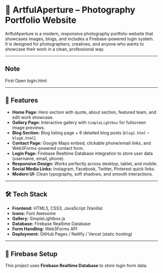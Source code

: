 # 📸 ArtfulAperture – Photography Portfolio Website

ArtfulAperture is a modern, responsive photography portfolio website that showcases images, blogs, and includes a Firebase-powered login system.  
It is designed for photographers, creatives, and anyone who wants to showcase their work in a clean, professional way.

---
## Note
First Open login.html

---
## 🌟 Features

- **Home Page:** Hero section with quote, about section, featured team, and edit work showcase.
- **Gallery Page:** Interactive gallery with `SimpleLightbox` for fullscreen image previews.
- **Blog Section:** Blog listing page + 6 detailed blog posts (`blog1.html` – `blog6.html`).
- **Contact Page:** Google Maps embed, clickable phone/email links, and Web3Forms-powered contact form.
- **Login Page:** Firebase Realtime Database integration to store user data (username, email, phone).
- **Responsive Design:** Works perfectly across desktop, tablet, and mobile.
- **Social Media Links:** Instagram, Facebook, Twitter, Pinterest quick links.
- **Modern UI:** Clean typography, soft shadows, and smooth interactions.

---

## 🛠️ Tech Stack

- **Frontend:** HTML5, CSS3, JavaScript (Vanilla)
- **Icons:** Font Awesome
- **Gallery:** SimpleLightbox.js
- **Database:** Firebase Realtime Database
- **Form Handling:** Web3Forms API
- **Deployment:** GitHub Pages / Netlify / Vercel (static hosting)

---

## 🔧 Firebase Setup

This project uses **Firebase Realtime Database** to store login form data.
